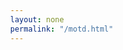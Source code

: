 ```yaml
---
layout: none
permalink: "/motd.html"
---
```

<html>
  <head>
  <title>MOTD - Pre-Fortress 2</title>
	<meta name="description" content="MOTD"><meta property="og:image" content="https://wiki.teamfortress.com/w/images/5/54/Tf2_trailer03.png">
	<meta name="twitter:card" content="summary_large_image"><meta name="theme-color" content="#b73739">
	<link rel="icon" href="https://prefortress.com/favicon.ico">
  </head>
  <body img src="./img/chalkboard.png" style="
    position: fixed;
    top: 0;
    left: 0;
    width: 100%;
    height: 100%;">
  </body>
</html>